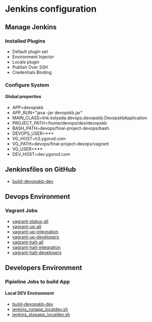 # Jenkins configuration

## Manage Jenkins

### Installed Plugins

- Default plugin set
- Environment Injector
- Locale plugin
- Publish Over SSH
- Credentials Binding

### Configure System

#### Global properties
- APP=devopskb
- APP_RUN="java -jar devopskb.jar"
- MAIN_CLASS=link.kolyada.devops.devopskb.DevopskbApplication
- PROJECT_PATH=/home/devops/dev/devopskb
- BASH_PATH=devops/final-project-devops/bash
- DEVOPS_USER=***
- VG_HOST=h3.ygorod.com
- VG_PATH=devops/final-project-devops/vagrant
- VG_USER=***
- DEV_HOST=dev.ygorod.com

## Jenkinsfiles on GitHub

- [build-devopskb-dev](https://github.com/y-kolyada/final-project-devops/blob/main/jenkins/build-devopskb-dev/Jenkinsfile)

## Devops Environment

### Vagrant Jobs

- [vagrant-status-all](https://github.com/y-kolyada/final-project-devops/blob/main/bash/vagrant-status-all.sh)
- [vagrant-up-all](https://github.com/y-kolyada/final-project-devops/blob/main/bash/vagrant-up-all.sh)
- [vagrant-up-integration](https://github.com/y-kolyada/final-project-devops/blob/main/bash/vagrant-up-integration.sh)
- [vagrant-up-developers](https://github.com/y-kolyada/final-project-devops/blob/main/bash/vagrant-up-developers.sh)
- [vagrant-halt-all](https://github.com/y-kolyada/final-project-devops/blob/main/bash/vagrant-halt-all.sh)
- [vagrant-halt-integration](https://github.com/y-kolyada/final-project-devops/blob/main/bash/vagrant-halt-integration.sh)
- [vagrant-halt-developers](https://github.com/y-kolyada/final-project-devops/blob/main/bash/vagrant-halt-developers.sh)

## Developers Environment

### Pipieline Jobs to build App 
#### Local DEV Environment

- [build-devopskb-dev](https://github.com/y-kolyada/final-project-devops/blob/main/jenkins/build-devopskb-dev/Jenkinsfile)
- [jenkins_runapp_localdev.sh](https://github.com/y-kolyada/devopskb/blob/main/bash/jenkins_runapp_localdev.sh)
- [jenkins_stopapp_localdev.sh](https://github.com/y-kolyada/devopskb/blob/main/bash/jenkins_stopapp_localdev.sh)